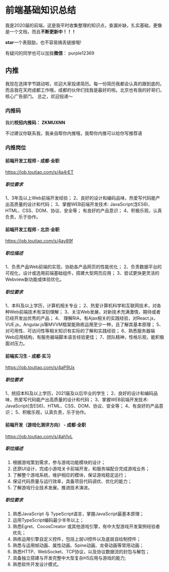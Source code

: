 # 前端基础知识总结

我是2020届的前端，这是我平时收集整理的知识点，查漏补缺，扎实基础，更像是一个文档，而且**不断更新中！！！**

**star**一个表鼓励，也不容易搞丢链接哦!

有疑问的同学也可以加我**微信**： purple12369

## 内推
我现在选择字节跳动啦，欢迎大家投递简历。每一份简历我都会认真的跟到底的。而且我在天府成都工作哦，成都的伙伴们找我是最好的啦。北京也有我的好哥们，核心广告部门。 总之，欢迎投递～

### 内推码
我的**校招内推码： ZKMUXNN**

不过建议你联系我，我亲自帮你内推哦，我帮你内推可以给你写推荐语

### 内推岗位
#### 前端开发工程师 - 成都·全职
https://job.toutiao.com/s/4a4rET
##### 职位要求
1、3年及以上Web前端开发经验；
2、良好的设计和编码品味，热爱写代码能产出高质量的设计和代码；
3、掌握WEB前端开发技术: JavaScript(含ES6)、HTML、CSS、DOM、协议、安全等；
有良好的产品意识；
4、积极乐观，认真负责，乐于协作。

#### 前端开发工程师 - 北京·全职
https://job.toutiao.com/s/4ay89f
##### 职位描述
1、负责产品Web前端的实现，协助各产品网页的性能优化；
2、负责数据平台的可视化，设计或选用前端基础组件，搭建大型网页应用；
3、尝试更快更灵活的Webview新功能或体验优化。
##### 职位要求
1、本科及以上学历，计算机相关专业；
2、热爱计算机科学和互联网技术，对各种Web前端技术有深刻理解；
3、关注Web发展，对新技术充满激情，期待或者已经开发出优秀的产品；
4、 理解RIA，有Ajax相关的实践经验，对React.js，VUE.js，Angular.js等MVVM框架能熟练运用至少一种，且了解其基本原理；
5、对可用性、可访问性等相关知识有实际的了解和实践经验；
6、熟悉服务器端Web应用结构，有服务器端脚本语言经验更佳；
7、团队精神，性格乐观，能积极面对压力。

#### 前端实习生 - 成都·实习
https://job.toutiao.com/s/4aP9Ux
##### 职位要求
1、统招本科及以上学历，2021届及以后毕业的学生；
2、良好的设计和编码品味，热爱写代码能产出高质量的设计和代码；
3、掌握WEB前端开发技术: JavaScript(含ES6)、HTML、CSS、DOM、协议、安全等；
4、有良好的产品意识；
5、积极乐观，认真负责，乐于协作。

#### 前端开发（游戏化测评方向） - 成都·全职
https://job.toutiao.com/s/4ah1vL
##### 职位描述
1. 根据游戏策划需求，参与游戏功能模块的设计；
2. 还原UI设计，完成小游戏关卡前端开发，和服务端配合完成游戏业务；
3. 了解整个游戏系统，维护相应的模块，保证游戏稳定运行；
4. 保证代码质量与运行效率，具备项目代码调优、优化的能力；
5. 了解游戏行业技术发展，推进技术演进。
##### 职位要求
1. 熟悉JavaScript 与 TypeScript语言，掌握JavaScript最基本原理；
2. 运用TypeScript编码最少半年以上；
3. 熟悉Egret、CocosCreator 或其他游戏引擎，有中大型游戏开发案例经验者优先；
4. 熟练运用引擎自定义控件，包括上层UI控件以及底层自绘制控件；
5. 熟悉与运用帧动画、属性动画、Spine动画、龙骨动画等常用动画；
6. 熟悉HTTP、WebSocket、TCP协议，以及协议数据流的封包与解包；
7. 具备独立搭建与开发完整中大型复杂H5应用与游戏的能力;
8. 熟悉软件开发设计模式。
